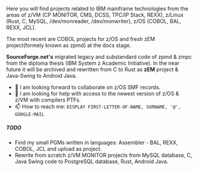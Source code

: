 Here you will find projects related to IBM mainframe technologies from the areas of z/VM (CP MONITOR, CMS, DCSS, TPC/IP Stack, REXX), z/Linux (Rust, C, MySQL, /dev/monreader, /dev/monwriter), z/OS (COBOL, BAL, REXX, JCL).

The most recent are COBOL projects for z/OS and fresh zEM project(formely known as zpmd) at the docs stage.

**SourceForge.net's** migrated legacy and substandard code of zpmd & zmpc from the diploma thesis (IBM System z Academic Initiative). In the near future it will be archived and rewritten from C to Rust as **zEM** project & Java-Swing to Android Java.

- 👯 I am looking forward to collaborate on z/OS SMF records.
- 🤔 I am looking for help with access to the newest version of z/OS & z/VM with compilers PTFs.
- 📫 How to reach me: `DISPLAY FIRST-LETTER-OF-NAME, SURNAME, '@', GOOGLE-MAIL`
##### TODO
* Find my small PGMs written in languages: Assembler - BAL, REXX, COBOL, JCL and upload as project.
* Rewrite from scratch z/VM MONITOR projects from MySQL database, C, Java Swing code to PostgreSQL database, Rust, Android Java.
<!--
**pak-center/pak-center** is a ✨ _special_ ✨ repository because its `README.md` (this file) appears on your GitHub profile.

Here are some ideas to get you started:

- 🔭 I’m currently working on ...
- 🌱 I’m currently learning ...
- 👯 I’m looking to collaborate on ...
- 🤔 I’m looking for help with ...
- 💬 Ask me about ...
- 📫 How to reach me: ...
- 😄 Pronouns: ...
- ⚡ Fun fact: ...
-->

